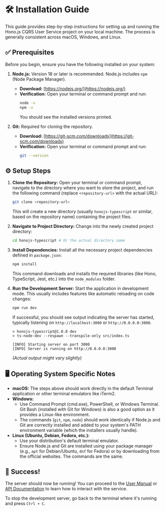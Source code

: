 # 🛠️ Installation Guide

This guide provides step-by-step instructions for setting up and running the Hono.js CQRS User Service project on your local machine. The process is generally consistent across macOS, Windows, and Linux.

## ✅ Prerequisites

Before you begin, ensure you have the following installed on your system:

1.  **Node.js:** Version 18 or later is recommended. Node.js includes `npm` (Node Package Manager).
    *   **Download:** [https://nodejs.org/](https://nodejs.org/)
    *   **Verification:** Open your terminal or command prompt and run:
        ```bash
        node -v
        npm -v
        ```
        You should see the installed versions printed.

2.  **Git:** Required for cloning the repository.
    *   **Download:** [https://git-scm.com/downloads](https://git-scm.com/downloads)
    *   **Verification:** Open your terminal or command prompt and run:
        ```bash
        git --version
        ```

## ⚙️ Setup Steps

1.  **Clone the Repository:**
    Open your terminal or command prompt, navigate to the directory where you want to store the project, and run the following command (replace `<repository-url>` with the actual URL):
    ```bash
    git clone <repository-url>
    ```
    This will create a new directory (usually `honojs-typescript` or similar, based on the repository name) containing the project files.

2.  **Navigate to Project Directory:**
    Change into the newly created project directory:
    ```bash
    cd honojs-typescript # Or the actual directory name
    ```

3.  **Install Dependencies:**
    Install all the necessary project dependencies defined in `package.json`:
    ```bash
    npm install
    ```
    This command downloads and installs the required libraries (like Hono, TypeScript, Jest, etc.) into the `node_modules` folder.

4.  **Run the Development Server:**
    Start the application in development mode. This usually includes features like automatic reloading on code changes:
    ```bash
    npm run dev
    ```
    If successful, you should see output indicating the server has started, typically listening on `http://localhost:3000` or `http://0.0.0.0:3000`.

    ```
    > honojs-typescript@1.0.0 dev
    > ts-node-dev --respawn --transpile-only src/index.ts

    [INFO] Starting server on port 3000
    [INFO] Server is running on http://0.0.0.0:3000
    ```
    *(Actual output might vary slightly)*

## 🖥️ Operating System Specific Notes

*   **macOS:** The steps above should work directly in the default Terminal application or other terminal emulators like iTerm2.
*   **Windows:**
    *   Use Command Prompt (cmd.exe), PowerShell, or Windows Terminal. Git Bash (installed with Git for Windows) is also a good option as it provides a Linux-like environment.
    *   The commands (`git`, `npm`, `node`) should work identically if Node.js and Git are correctly installed and added to your system's PATH environment variable (which the installers usually handle).
*   **Linux (Ubuntu, Debian, Fedora, etc.):**
    *   Use your distribution's default terminal emulator.
    *   Ensure Node.js and Git are installed using your package manager (e.g., `apt` for Debian/Ubuntu, `dnf` for Fedora) or by downloading from the official websites. The commands are the same.

## 🎉 Success!

The server should now be running! You can proceed to the [User Manual](USER_MANUAL.md) or [API Documentation](API.md) to learn how to interact with the service.

To stop the development server, go back to the terminal where it's running and press `Ctrl + C`.